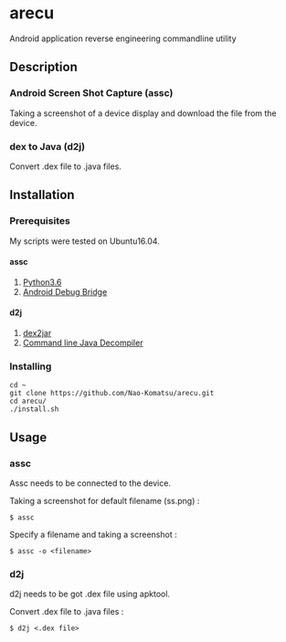# arecu
Android application reverse engineering commandline utility

## Description

### Android Screen Shot Capture (assc)
Taking a screenshot of a device display and download the file from the device.

### dex to Java (d2j)
Convert .dex file to .java files.

## Installation
### Prerequisites
My scripts were tested on Ubuntu16.04.

#### assc
1. [Python3.6](https://www.python.org/downloads/)
2. [Android Debug Bridge](https://developer.android.com/studio/releases/platform-tools)

#### d2j
1. [dex2jar](https://sourceforge.net/projects/dex2jar/)
2. [Command line Java Decompiler](https://github.com/kwart/jd-cmd)

### Installing
```
cd ~
git clone https://github.com/Nao-Komatsu/arecu.git
cd arecu/
./install.sh
```

## Usage
### assc
Assc needs to be connected to the device.

Taking a screenshot for default filename (ss.png) :
```
$ assc
```

Specify a filename and taking a screenshot :
```
$ assc -o <filename>
```

### d2j
d2j needs to be got .dex file using apktool.

Convert .dex file to .java files :
```
$ d2j <.dex file>
```
